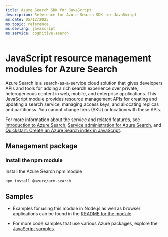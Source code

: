 ```yaml
---
title: Azure Search SDK for JavaScript
description: Reference for Azure Search SDK for JavaScript
ms.date: 05/12/2025
ms.topic: reference
ms.devlang: javascript
ms.service: cognitive-search
---
```

# JavaScript resource management modules for Azure Search

Azure Search is a search-as-a-service cloud solution that gives developers APIs and tools for adding a rich search experience over private, heterogeneous content in web, mobile, and enterprise applications. This JavaScript module provides resource management APIs for creating and updating a search service, managing access keys, and allocating replicas and partitionss. You cannot change tiers (SKU) or location with these APIs.

For more information about the service and related features, see [Introduction to Azure Search](https://docs.microsoft.com/azure/search/search-what-is-azure-search), [Service administration for Azure Search](https://docs.microsoft.com/azure/search/search-manage), and [Quickstart: Create an Azure Search index in JavaScript](https://docs.microsoft.com/azure/search/search-get-started-nodejs).

## Management package

### Install the npm module

Install the Azure Search npm module

```bash
npm install @azure/arm-search
```

## Samples

* Examples for using this module in Node.js as well as browser applications can be found in the [README for the module](https://www.npmjs.com/package/@azure/arm-search)

* For more code samples that use various Azure packages, explore the [JavaScript samples](https://docs.microsoft.com/samples/browse/?languages=javascript).